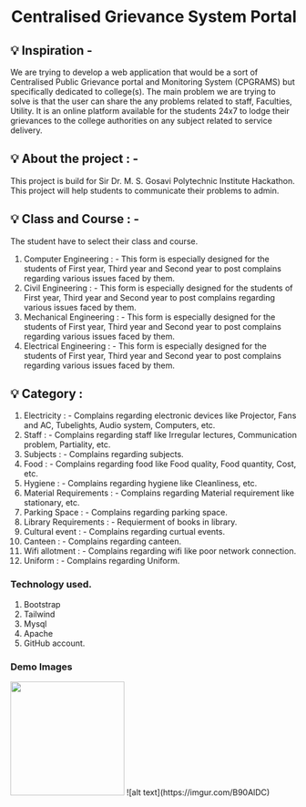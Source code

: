<h1 align="center"> Centralised Grievance System Portal </h1>

## 💡 Inspiration -
We are trying to develop a web application that would be a sort of Centralised Public Grievance portal and Monitoring System (CPGRAMS) but specifically dedicated to college(s). The main problem we are trying to solve is that the user can share the any problems related to staff, Faculties, Utility. It is an online platform available for the students 24x7 to lodge their grievances to the college authorities on any subject related to service delivery.

## 💡 About the project : -
This project is build for Sir Dr. M. S. Gosavi Polytechnic Institute Hackathon. This project will help students to communicate their problems to admin.

## 💡 Class and Course : -
The student have to select their class and course. 
1. Computer Engineering : - This form is especially designed for the students of First year, Third year and Second year to post complains regarding various issues faced by them.
2. Civil Engineering : - This form is especially designed for the students of First year, Third year and Second year to post complains regarding various issues faced by them.
3. Mechanical Engineering : - This form is especially designed for the students of First year, Third year and Second year to post complains regarding various issues faced by them.
4. Electrical Engineering : - This form is especially designed for the students of First year, Third year and Second year to post complains regarding various issues faced by them.


## 💡 Category  : 
1. Electricity : - Complains regarding electronic devices like Projector, Fans and AC, Tubelights, Audio system, Computers, etc.
2. Staff : -  Complains regarding staff like Irregular lectures, Communication problem, Partiality, etc.
3. Subjects : - Complains regarding subjects.
4. Food : - Complains regarding food like Food quality, Food quantity, Cost, etc.
5. Hygiene : - Complains regarding hygiene like Cleanliness, etc.
6. Material Requirements : - Complains regarding Material requirement like stationary, etc.
7. Parking Space : - Complains regarding parking space.
8. Library Requirements : - Requierment of books in library.
9. Cultural event : - Complains regarding curtual events.
10. Canteen : - Complains regarding canteen.
11. Wifi allotment : - Complains regarding wifi like poor network connection.
12. Uniform : - Complains regarding Uniform.


### Technology used.
1. Bootstrap
2. Tailwind
3. Mysql
4. Apache
5. GitHub account.


### Demo Images
<img src="https://imgur.com/B90AlDC" height="200px">
![alt text](https://imgur.com/B90AlDC)
